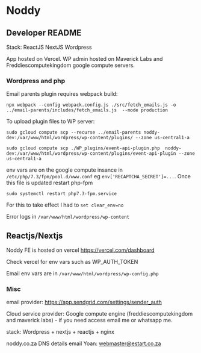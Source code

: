 # Noddy

## Developer README

Stack:
ReactJS
NextJS
Wordpress


App hosted on Vercel. WP admin hosted on Maverick Labs and Freddiescomputekingdom google compute servers.

### Wordpress and php

Email parents plugin requires webpack build:

`npx webpack --config webpack.config.js ./src/fetch_emails.js -o ../email-parents/includes/fetch_emails.js  --mode production`

To upload plugin files to WP server:

`sudo gcloud compute scp --recurse ../email-parents noddy-dev:/var/www/html/wordpress/wp-content/plugins/ --zone us-central1-a`

`sudo gcloud compute scp ./WP_plugins/event-api-plugin.php  noddy-dev:/var/www/html/wordpress/wp-content/plugins/event-api-plugin --zone us-central1-a`

env vars are on the google compute insance in `/etc/php/7.3/fpm/pool.d/www.conf` eg `env['RECAPTCHA_SECRET']=...`. Once this file is updated restart php-fpm

`sudo systemctl restart php7.3-fpm.service`

For this to take effect I had to `set clear_env=no`

Error logs in `/var/www/html/wordpress/wp-content`

## Reactjs/Nextjs

Noddy FE is hosted on vercel https://vercel.com/dashboard

Check vercel for env vars such as WP_AUTH_TOKEN

Email env vars are in `/var/www/html/wordpress/wp-config.php`

### Misc

email provider:
https://app.sendgrid.com/settings/sender_auth

Cloud service provider:
Google compute engine (freddiescomputekingdom and maverick labs) - if you need access email me or whatsapp me.

stack:
Wordpress + nextjs + reactjs + nginx

noddy.co.za DNS details email Yoan: webmaster@estart.co.za
